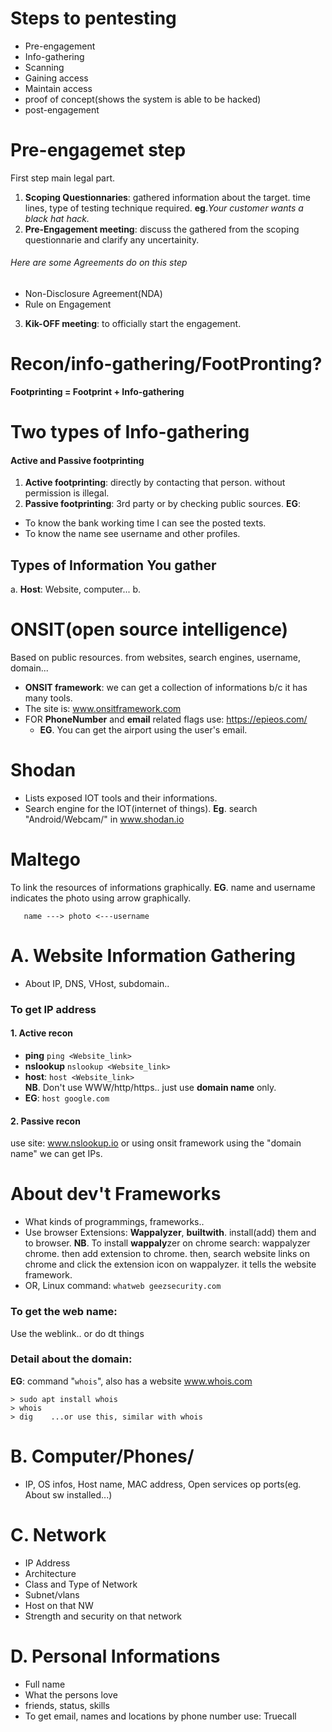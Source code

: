 # Steps to pentesting
- Pre-engagement
- Info-gathering
- Scanning
- Gaining access
- Maintain access
- proof of concept(shows the system is able to be hacked)
- post-engagement
# Pre-engagemet step
First step main legal part.
1. **Scoping Questionnaries**: gathered information about the target. time lines, type of testing technique required. **eg**.*Your customer wants a black hat hack.*
2. **Pre-Engagement meeting**: discuss the gathered from the scoping questionnarie and clarify any uncertainity.
###### Here are some Agreements do on this step
- Non-Disclosure Agreement(NDA)
- Rule on Engagement
3. **Kik-OFF meeting**: to officially start the engagement.
# Recon/info-gathering/FootPronting?
**Footprinting = Footprint + Info-gathering**
# Two types of Info-gathering
#### Active and Passive footprinting
1. **Active footprinting**: directly by contacting that person. without permission is illegal.
2. **Passive footprinting**: 3rd party or by checking public sources. **EG**:
- To know the bank working time I can see the posted texts.
- To know the name see username and other profiles.
## Types of Information You gather
a. **Host**: Website, computer... 
b. 
# ONSIT(open source intelligence)
Based on public resources. from websites, search engines, username, domain...
- **ONSIT framework**: we can get a collection of informations b/c it has many tools.
- The site is: www.onsitframework.com
- FOR **PhoneNumber** and **email** related flags use: https://epieos.com/
	- **EG**. You can get the airport using the user's email.
# Shodan
- Lists exposed IOT tools and their informations.
- Search engine for the IOT(internet of things).
**Eg**. search "Android/Webcam/" in www.shodan.io
# Maltego
To link the resources of informations graphically.
**EG**. name and username indicates the photo using arrow graphically.
```
   name ---> photo <---username
```
# A. Website Information Gathering
- About IP, DNS, VHost, subdomain..
### To get IP address
#### 1. **Active recon**
- **ping**  `ping <Website_link>`                 
- **nslookup**  `nslookup <Website_link>`
- **host**:   `host <Website_link>` <br>
**NB**. Don't use WWW/http/https.. just use **domain name** only.
- **EG**:  `host google.com`
#### 2. **Passive recon**
 use site: www.nslookup.io
 or using onsit framework using the "domain name" we can get IPs.
# About dev't Frameworks
- What kinds of programmings, frameworks..
- Use browser Extensions: **Wappalyzer**, **builtwith**. install(add) them and to browser.
**NB**. To install **wappaly**zer on chrome search: wappalyzer chrome. then add extension to chrome. then, search website links on chrome and click the extension icon on wappalyzer. it tells the website framework.
- OR, Linux command: `whatweb geezsecurity.com` 
### To get the web name:
Use the weblink.. or do dt things
### Detail about the domain:
**EG**: command "`whois`", also has a website www.whois.com
```
> sudo apt install whois
> whois
> dig    ...or use this, similar with whois
```
# B. Computer/Phones/
- IP, OS infos, Host name, MAC address, Open services op ports(eg. About sw installed...)
# C. Network
- IP Address 
- Architecture
- Class and Type of Network
- Subnet/vlans
- Host on that NW
- Strength and security on that network
# D. Personal Informations
- Full name
- What the persons love
- friends, status, skills
- To get email, names and locations by phone number use: Truecall
